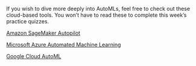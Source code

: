 If you wish to dive more deeply into AutoMLs, feel free to check out these cloud-based tools. You won’t have to read these to complete this week’s practice quizzes.

[Amazon SageMaker Autopilot](https://aws.amazon.com/sagemaker/autopilot)

[Microsoft Azure Automated Machine Learning](https://azure.microsoft.com/en-in/services/machine-learning/automatedml/)

[Google Cloud AutoML](https://cloud.google.com/automl)